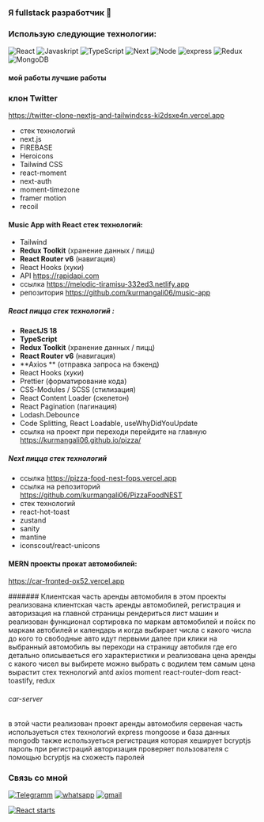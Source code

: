 ### Я fullstack разработчик 👋


### Использую следующие технологии:
![React](https://img.shields.io/badge/-React-090909??style=for-the-badge&logo=react)
![Javaskript](https://img.shields.io/badge/-Javaskript-000??style=for-the-badge&logo=JavaScript)
![TypeScript](https://img.shields.io/badge/-TypeScript-090909??style=for-the-badge&logo=TypeScript)
![Next](https://img.shields.io/badge/-Next-090909??style=for-the-badge&logo=Next.js)
![Node](https://img.shields.io/badge/-Node-090909??style=for-the-badge&logo=Node.js)
![express](https://img.shields.io/badge/-express-090909??style=for-the-badge&logo=express)
![Redux](https://img.shields.io/badge/-Redux-090909??style=for-the-badge&logo=Redux)
![MongoDB](https://img.shields.io/badge/-MongoDB-090909??style=for-the-badge&logo=MongoDB)


#### мой работы лучшие работы

### клон Twitter 
https://twitter-clone-nextjs-and-tailwindcss-ki2dsxe4n.vercel.app

- cтек технологий
- next.js
- FIREBASE
- Heroicons
- Tailwind CSS
- react-moment
- next-auth
- moment-timezone
- framer motion
- recoil

####  Music App with React стек технологий:
- Tailwind
- **Redux Toolkit** (хранение данных / пицц)
- **React Router v6** (навигация)
- React Hooks (хуки)
- API https://rapidapi.com
- ссылка https://melodic-tiramisu-332ed3.netlify.app
- репозитория https://github.com/kurmangali06/music-app

##### React пицца стек технологий :
- **ReactJS 18**
- **TypeScript**
- **Redux Toolkit** (хранение данных / пицц)
- **React Router v6** (навигация)
- **Axios ** (отправка запроса на бэкенд)
- React Hooks (хуки)
- Prettier (форматирование кода)
- CSS-Modules / SCSS (стилизация)
- React Content Loader (скелетон)
- React Pagination (пагинация)
- Lodash.Debounce
- Code Splitting, React Loadable, useWhyDidYouUpdate
- ссылка на проект при переходи перейдите на главную https://kurmangali06.github.io/pizza/

##### Next  пицца стек технологий
- ссылка https://pizza-food-nest-fops.vercel.app
- ссылка на репозиторий https://github.com/kurmangali06/PizzaFoodNEST
- стек технологий
- react-hot-toast
- zustand
- sanity
- mantine
- iconscout/react-unicons

#### MERN проекты прокат автомобилей:
https://car-fronted-ox52.vercel.app

####### Клиентская часть аренды автомобиля
в этом проекты реализована клиентская часть аренды автомобилей, регистрация и авторизация на главной страницы рендериться лист машин и реализован функционал сортировка по маркам автомобилей и пойск по маркам автобилей и календарь и когда выбирает числа с какого числа до кого то свободные авто идут первыми далее при клики на выбранный автомобиль вы переходи на страницу автобиля где его детально описываеться его характеристики и реализована цена аренды с какого чисел вы выбирете можно выбрать с водилем тем самым цена вырастит стех технологий
antd axios moment react-router-dom react-toastify, redux

###### car-server
в этой части реализован проект аренды автомобиля сервеная часть используеться стех технологий express mongoose и база данных mongodb также используеться регистрация которая хеширует bcryptjs пароль при регистраций авторизация проверяет пользователя с помощью bcryptjs на схожесть паролей
### Связь со мной
[![Telegramm](https://img.shields.io/badge/-Telegramm-090909??style=for-the-badge&logo=Telegram)](https://t.me/Kurmangali_kusainoff)
[![whatsapp](https://img.shields.io/badge/-whatsapp-090909??style=for-the-badge&logo=whatsapp)](https://wa.me/87021930368)
[![gmail](https://img.shields.io/badge/-gmail-090909??style=for-the-badge&logo=gmail)](https://mail.google.com/mail/u/0/#inbox)

[![React starts](https://github-readme-stats.vercel.app/api?username=kurmangali06)](https://github-readme-stats)
